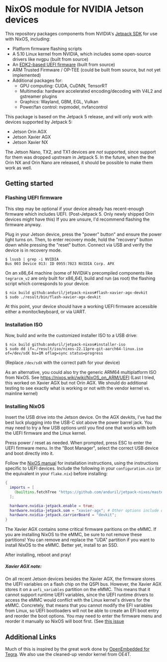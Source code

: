 # NixOS module for NVIDIA Jetson devices

This repository packages components from NVIDIA's [Jetpack SDK](https://developer.nvidia.com/embedded/jetpack) for use with NixOS, including:
 * Platform firmware flashing scripts
 * A 5.10 Linux kernel from NVIDIA, which includes some open-source drivers like nvgpu (built from source)
 * An [EDK2-based UEFI firmware](https://github.com/NVIDIA/edk2-nvidia) (built from source)
 * ARM Trusted Firmware / OP-TEE (could be built from source, but not yet implemented)
 * Additional packages for:
   - GPU computing: CUDA, CuDNN, TensorRT
   - Multimedia: hardware accelerated encoding/decoding with V4L2 and gstreamer plugins
   - Graphics: Wayland, GBM, EGL, Vulkan
   - Power/fan control: nvpmodel, nvfancontrol

This package is based on the Jetpack 5 release, and will only work with devices supported by Jetpack 5:
 * Jetson Orin AGX
 * Jetson Xavier AGX
 * Jetson Xavier NX

The Jetson Nano, TX2, and TX1 devices are _not_ supported, since support for them was dropped upstream in Jetpack 5.
In the future, when the the Orin NX and Orin Nano are released, it should be possible to make them work as well.

## Getting started

### Flashing UEFI firmware
This step may be optional if your device already has recent-enough firmware which includes UEFI. (Post-Jetpack 5. Only newly shipped Orin devices might have this)
If you are unsure, I'd recommend flashing the firmware anyway.

Plug in your Jetson device, press the "power" button" and ensure the power light turns on.
Then, to enter recovery mode, hold the "recovery" button down while pressing the "reset" button.
Connect via USB and verify the device is in recovery mode.
```shell
$ lsusb | grep -i NVIDIA
Bus 003 Device 013: ID 0955:7023 NVIDIA Corp. APX
```

On an x86_64 machine (some of NVIDIA's precompiled components like `tegrarcm_v2` are only built for x86_64),
build and run (as root) the flashing script which corresponds to your device:
```shell
$ nix build github:anduril/jetpack-nixos#flash-xavier-agx-devkit
$ sudo ./result/bin/flash-xavier-agx-devkit
```

At this point, your device should have a working UEFI firmware accessible either a monitor/keyboard, or via UART.

### Installation ISO

Now, build and write the customized installer ISO to a USB drive:
```shell
$ nix build github:anduril/jetpack-nixos#installer-iso
$ sudo dd if=./result/iso/nixos-22.11pre-git-aarch64-linux.iso of=/dev/sdX bs=1M oflag=sync status=progress
```
(Replace `/dev/sdX` with the correct path for your device)

As an alternative, you could also try the generic ARM64 multiplatform ISO from NixOS. See https://nixos.wiki/wiki/NixOS_on_ARM/UEFI
(Last I tried, this worked on Xavier AGX but not Orin AGX. We should do additional testing to see exactly what is working or not with the vendor kernel vs. mainline kernel)

### Installing NixOS

Insert the USB drive into the Jetson device.
On the AGX devkits, I've had the best luck plugging into the USB-C slot above the power barrel jack.
You may need to try a few USB options until you find one that works with both the UEFI firmware and the Linux kernel.

Press power / reset as needed.
When prompted, press ESC to enter the UEFI firmware menu.
In the "Boot Manager", select the correct USB device and boot directly into it.

Follow the [NixOS manual](https://nixos.org/manual/nixos/stable/index.html#sec-installation) for installation instructions, using the instructions specific to UEFI devices.
Include the following in your `configuration.nix` (or the equivalent in your `flake.nix`) before installing:
```nix
{
  imports = [
    (builtins.fetchTree "https://github.com/anduril/jetpack-nixos/master/...") + "/module.nix")
  ];

  hardware.nvidia-jetpack.enable = true;
  hardware.nvidia-jetpack.som = "xavier-agx"; # Other options include orin-agx, xavier-nx, and xavier-nx-emmc
  hardware.nvidia-jetpack.carrierBoard = "devkit";
}
```
The Xavier AGX contains some critical firmware paritions on the eMMC.
If you are installing NixOS to the eMMC, be sure to not remove these partitions!
You can remove and replace the "UDA" partition if you want to install NixOS to the eMMC.
Better yet, install to an SSD.

After installing, reboot and pray!

##### Xavier AGX note:
On all recent Jetson devices besides the Xavier AGX, the firmware stores the UEFI variables on a flash chip on the QSPI bus.
However, the Xavier AGX stores it on a `uefi_variables` partition on the eMMC.
This means that it cannot support runtime UEFI variables, since the UEFI runtime drivers to access the eMMC would conflict with the Linux kernel's drivers for the eMMC.
Concretely, that means that you cannot modify the EFI variables from Linux, so UEFI bootloaders will not be able to create an EFI boot entry and reorder the boot options.
You may need to enter the firmware menu and reorder it manually so NixOS will boot first.
(See [this issue](https://forums.developer.nvidia.com/t/using-uefi-runtime-variables-on-xavier-agx/227970)

## Additional Links

Much of this is inspired by the great work done by [OpenEmbedded for Tegra](https://github.com/OE4T).
We also use the cleaned-up vendor kernel from OE4T.

